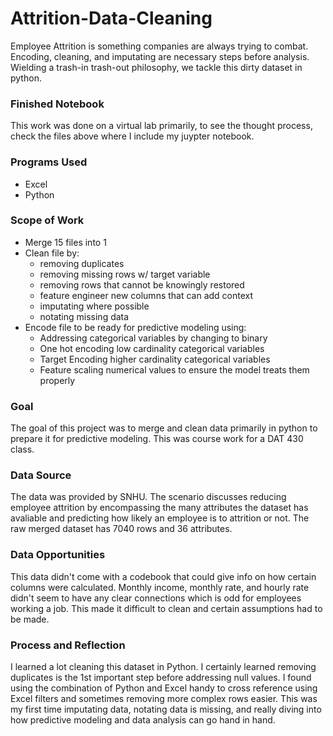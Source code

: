 # Attrition-Data-Cleaning
Employee Attrition is something companies are always trying to combat. Encoding, cleaning, and imputating are necessary steps before analysis. Wielding a trash-in trash-out philosophy, we tackle this dirty dataset in python.


### Finished Notebook ###
This work was done on a virtual lab primarily, to see the thought process, check the files above where I include my juypter notebook.

### Programs Used ###
- Excel
- Python

### Scope of Work ###
- Merge 15 files into 1
- Clean file by:
  - removing duplicates
  - removing missing rows w/ target variable
  - removing rows that cannot be knowingly restored
  - feature engineer new columns that can add context
  - imputating where possible
  - notating missing data
- Encode file to be ready for predictive modeling using:
    - Addressing categorical variables by changing to binary
    - One hot encoding low cardinality categorical variables
    - Target Encoding higher cardinality categorical variables
    - Feature scaling numerical values to ensure the model treats them properly

### Goal ###
The goal of this project was to merge and clean data primarily in python to prepare it for predictive modeling. This was course work for a DAT 430 class.

### Data Source ###
The data was provided by SNHU. The scenario discusses reducing employee attrition by encompassing the many attributes the dataset has avaliable and predicting how likely an employee is to attrition or not. The raw merged dataset has 7040 rows and 36 attributes.

### Data Opportunities ###
This data didn't come with a codebook that could give info on how certain columns were calculated. Monthly income, monthly rate, and hourly rate didn't seem to have any clear connections which is odd for employees working a job. This made it difficult to clean and certain assumptions had to be made. 

### Process and Reflection ###
I learned a lot cleaning this dataset in Python. I certainly learned removing duplicates is the 1st important step before addressing null values. I found using the combination of Python and Excel handy to cross reference using Excel filters and sometimes removing more complex rows easier. This was my first time imputating data, notating data is missing, and really diving into how predictive modeling and data analysis can go hand in hand. 
